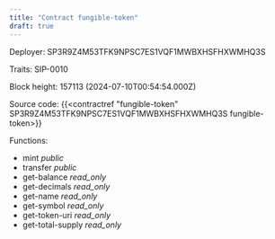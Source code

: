```yaml
---
title: "Contract fungible-token"
draft: true
---
```

Deployer: SP3R9Z4M53TFK9NPSC7ES1VQF1MWBXHSFHXWMHQ3S

Traits:
 SIP-0010



Block height: 157113 (2024-07-10T00:54:54.000Z)

Source code: {{<contractref "fungible-token" SP3R9Z4M53TFK9NPSC7ES1VQF1MWBXHSFHXWMHQ3S fungible-token>}}

Functions:

* mint _public_
* transfer _public_
* get-balance _read_only_
* get-decimals _read_only_
* get-name _read_only_
* get-symbol _read_only_
* get-token-uri _read_only_
* get-total-supply _read_only_
